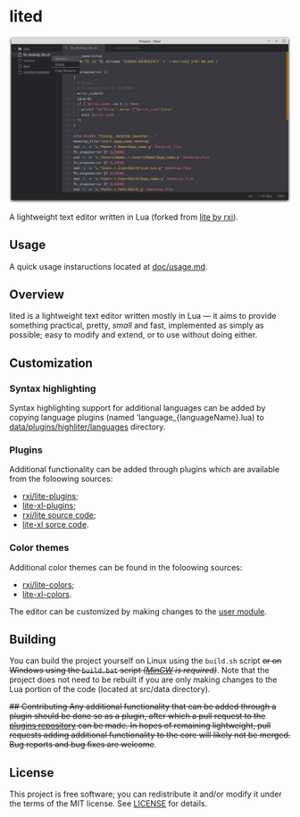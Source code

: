 # lited
![screenshot](doc/screenshot.lited0.8.png)

A lightweight text editor written in Lua (forked from [lite by rxi](https://github.com/rxi/lite)).

## Usage
A quick usage instaructions located at [doc/usage.md](doc/usage.md).

## Overview
lited is a lightweight text editor written mostly in Lua — it aims to provide
something practical, pretty, *small* and fast, implemented as simply as
possible; easy to modify and extend, or to use without doing either.

## Customization
### Syntax highlighting
Syntax highlighting support for additional languages can be added by copying language plugins (named 'language_{languageName}.lua) to [data/plugins/highliter/languages](data/plugins/highliter/languages) directory.

### Plugins
Additional functionality can be added through plugins which are available from
the foloowing sources:
- [rxi/lite-plugins](https://github.com/rxi/lite-plugins);
- [lite-xl-plugins](https://github.com/lite-xl/lite-xl-plugins);
- [rxi/lite source code](https://github.com/rxi/lite/tree/master/data/plugins);
- [lite-xl sorce code](https://github.com/lite-xl/lite-xl/tree/master/data/plugins).

### Color themes
Additional color themes can be found in the foloowing sources:
- [rxi/lite-colors](https://github.com/rxi/lite-colors);
- [lite-xl-colors](https://github.com/lite-xl/lite-xl-colors).

The editor can be customized by making changes to the
[user module](src/data/user/init.lua).

## Building
You can build the project yourself on Linux using the `build.sh` script
~~or on Windows using the `build.bat` script *([MinGW](https://nuwen.net/mingw.html) is required)*~~.
Note that the project does not need to be rebuilt if you are only making changes
to the Lua portion of the code (located at src/data directory).

~~## Contributing
Any additional functionality that can be added through a plugin should be done
so as a plugin, after which a pull request to the
[plugins repository](https://github.com/rxi/lite-plugins) can be made. In hopes
of remaining lightweight, pull requests adding additional functionality to the
core will likely not be merged. Bug reports and bug fixes are welcome~~.

## License
This project is free software; you can redistribute it and/or modify it under
the terms of the MIT license. See [LICENSE](LICENSE) for details.
